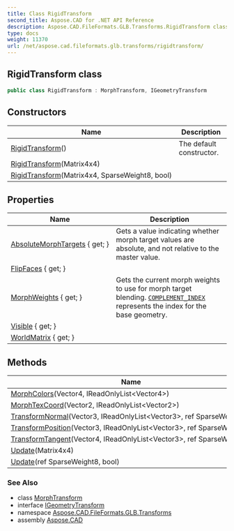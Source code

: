 ```yaml
---
title: Class RigidTransform
second_title: Aspose.CAD for .NET API Reference
description: Aspose.CAD.FileFormats.GLB.Transforms.RigidTransform class. 
type: docs
weight: 11370
url: /net/aspose.cad.fileformats.glb.transforms/rigidtransform/
---
```

## RigidTransform class

```csharp
public class RigidTransform : MorphTransform, IGeometryTransform
```

## Constructors

| Name | Description |
| --- | --- |
| [RigidTransform](rigidtransform/#constructor)() | The default constructor. |
| [RigidTransform](rigidtransform/#constructor_1)(Matrix4x4) |  |
| [RigidTransform](rigidtransform/#constructor_2)(Matrix4x4, SparseWeight8, bool) |  |

## Properties

| Name | Description |
| --- | --- |
| [AbsoluteMorphTargets](../../aspose.cad.fileformats.glb.transforms/morphtransform/absolutemorphtargets/) { get; } | Gets a value indicating whether morph target values are absolute, and not relative to the master value. |
| [FlipFaces](../../aspose.cad.fileformats.glb.transforms/rigidtransform/flipfaces/) { get; } |  |
| [MorphWeights](../../aspose.cad.fileformats.glb.transforms/morphtransform/morphweights/) { get; } | Gets the current morph weights to use for morph target blending. [`COMPLEMENT_INDEX`](../morphtransform/complement_index/) represents the index for the base geometry. |
| [Visible](../../aspose.cad.fileformats.glb.transforms/rigidtransform/visible/) { get; } |  |
| [WorldMatrix](../../aspose.cad.fileformats.glb.transforms/rigidtransform/worldmatrix/) { get; } |  |

## Methods

| Name | Description |
| --- | --- |
| [MorphColors](../../aspose.cad.fileformats.glb.transforms/morphtransform/morphcolors/)(Vector4, IReadOnlyList&lt;Vector4&gt;) |  |
| [MorphTexCoord](../../aspose.cad.fileformats.glb.transforms/morphtransform/morphtexcoord/)(Vector2, IReadOnlyList&lt;Vector2&gt;) |  |
| [TransformNormal](../../aspose.cad.fileformats.glb.transforms/rigidtransform/transformnormal/)(Vector3, IReadOnlyList&lt;Vector3&gt;, ref SparseWeight8) |  |
| [TransformPosition](../../aspose.cad.fileformats.glb.transforms/rigidtransform/transformposition/)(Vector3, IReadOnlyList&lt;Vector3&gt;, ref SparseWeight8) |  |
| [TransformTangent](../../aspose.cad.fileformats.glb.transforms/rigidtransform/transformtangent/)(Vector4, IReadOnlyList&lt;Vector3&gt;, ref SparseWeight8) |  |
| [Update](../../aspose.cad.fileformats.glb.transforms/rigidtransform/update/#update_1)(Matrix4x4) |  |
| [Update](../../aspose.cad.fileformats.glb.transforms/morphtransform/update/)(ref SparseWeight8, bool) |  |

### See Also

* class [MorphTransform](../morphtransform/)
* interface [IGeometryTransform](../igeometrytransform/)
* namespace [Aspose.CAD.FileFormats.GLB.Transforms](../../aspose.cad.fileformats.glb.transforms/)
* assembly [Aspose.CAD](../../)


